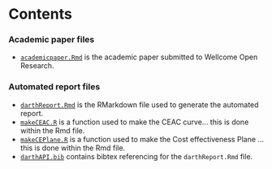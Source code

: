 # Contents


### Academic paper files
- [`academicpaper.Rmd`](https://github.com/RobertASmithBresMed/plumberHE/blob/main/report/academicpaper.Rmd) is the academic paper submitted to Wellcome Open Research.


### Automated report files
- [`darthReport.Rmd`](https://github.com/RobertASmithBresMed/plumberHE/blob/main/report/darthReport.Rmd) is the RMarkdown file used to generate the automated report.
- [`makeCEAC.R`](https://github.com/RobertASmithBresMed/plumberHE/blob/main/report/makeCEAC.R) is a function used to make the CEAC curve... this is done within the Rmd file.
- [`makeCEPlane.R`](https://github.com/RobertASmithBresMed/plumberHE/blob/main/report/makeCEPlane.R) is a function used to make the Cost effectiveness Plane ... this is done within the Rmd file.
- [`darthAPI.bib`](https://github.com/RobertASmithBresMed/plumberHE/blob/main/report/darthAPI.bib) contains bibtex referencing for the `darthReport.Rmd` file.
